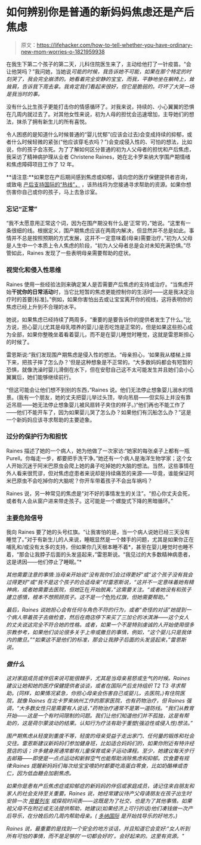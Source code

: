 # 如何辨别你是普通的新妈妈焦虑还是产后焦虑

> 原文：<https://lifehacker.com/how-to-tell-whether-you-have-ordinary-new-mom-worries-o-1821959938>

在我生下第二个孩子的第二天，儿科住院医生来了，主动给他打了一针疫苗。“会让他哭吗？”我问她，当她说*可能的时候，*我告诉她不可能，如果*在那个特定的时刻哭了，我会完全崩溃的。她看着完全安静的宝宝，而我，平静地坐在躺椅上，耸耸肩，告诉我下周去拿。我肯定我们看起来很好，但它是脆弱的。吓坏了大哭一场是我当时的事。* 



没有什么比生孩子更能打击你的情感循环了。对我来说，持续的、小心翼翼的恐惧在几周内就过去了。对其他女性来说，初为人母的担忧会迅速增加，主导她们的想法，抹杀了拥有新生儿的所有喜悦。

令人困惑的是知道什么时候普通的“婴儿忧郁”(应该会过去)会变成持续的抑郁，或者什么时候轻微的紧张(“他应该穿毛衣吗？”)会变成侵入性的、可怕的想法，比如说，你的孩子会冻死。为了了解如何区分普通的初为人父母者的担忧和产后焦虑，我采访了精神病护理从业者 Christene Raines，她在北卡罗来纳大学围产期情绪和焦虑障碍项目工作了 12 年。

**请注意:**如果您在产后期间感到焦虑或抑郁，请向您的医疗保健提供者咨询，或致电 [产后支持国际的“热线”，](http://www.postpartum.net/get-help/psi-warmline-english-and-spanish/) ，该热线将为您接通寻求帮助的资源。如果你想伤害你自己或你的孩子，马上去急诊室。

### 忘记“正常”

“我不太愿意用正常这个词，因为在围产期没有什么是‘正常’的，”她说。“这里有一条很细的线。根据定义，围产期焦虑应该在两周内解决，但显然并不总是如此。事情并不总是按照预期的方式发展，这并不一定意味着(母亲)需要治疗。”初为人父母是人生中一个本质上令人焦虑的阶段，“初为人父母者总是会对未知充满恐惧。”尽管如此，Raines 发现了一些表明母亲需要帮助的症状。

### 视觉化和侵入性思维

Raines 使用一些经验法则来确定某人是否需要产后焦虑的支持或治疗。“当焦虑开始**干扰你的日常活动**时，当它比短暂的焦虑更能控制你的生活时——这是我决定治疗时的首要[标准]。”例如，如果你害怕出去或让宝宝离开你的视线，这将表明你的焦虑已经上升到不合理的水平。

她说，如果焦虑已经持续了两周多，“重要的是要告诉你的提供者发生了什么。”比方说，担心婴儿(尤其是母乳喂养的婴儿)是否吃饱是正常的，但是如果这些担心成为全部，如果你整晚坐着看着婴儿，而不是在婴儿睡觉时睡觉，这就是雷恩斯担心的时候了。

雷恩斯说:“我们发现围产期焦虑是侵入性的想法。“母亲担心，‘如果我从楼梯上摔下来，把孩子摔了怎么办？’但是这种想象是不正常的。“大多数妈妈都会有短暂的恐惧，就像洗澡时婴儿滑倒在水下，但在安慰自己这不太可能发生并且她们会小心翼翼后，她们能够继续前行。

“但这可能会让他们想不到别的东西，”Raines 说。他们无法停止想象婴儿溺水的情景。(我有一个朋友，她的丈夫把婴儿举过头顶，举向吊扇——但实际上并没有靠近吊扇——她无法停止想象婴儿被风扇转子夹住的样子。)“他们再也不能工作了——他们不能开车了，因为如果婴儿哭了怎么办？如果他们有沉船怎么办？”这是一个新妈妈应该寻求帮助的主要迹象。

### 过分的保护行为和担忧

Raines 描述了她的一个病人，她为他做了一次家访:“她家的每张桌子上都有一瓶 Purell。你每走一步，都要把手洗干净。”她还有一个病人是海洋生物学家；这个女人开始沉迷于阿米巴原虫会爬上她的鼻子吃掉她的大脑的想法。当然，这些事情在外人看来很荒谬，但对焦虑症患者来说却是持续痛苦的来源——毕竟，谁能保证阿米巴原虫不会吃掉你的大脑呢？你开车带着孩子不会出车祸吗？

Raines 说，另一种常见的焦虑是“对不好的事情发生的关注”。“担心你丈夫会死，或者有人会从窗户进来带走孩子。这可能是一个螺旋式下降的黑暗循环。”

### 主要危险信号

我向 Raines 要了她的头号红旗。“让我害怕的是，当一个病人说她已经三天没有睡觉了。”对于有新生儿的人来说，睡眠显然是一个棘手的问题，尤其是如果你正在哺乳和/或没有太多的支持，但如果你几天根本睡不着*，甚至在婴儿睡觉时也睡不着，“那会让我脖子后面的头发竖起来，”雷恩斯说。“我见过的大多数精神病患者，这是诱因——他们停止了睡眠。”*

*其他需要注意的事情:当母亲开始说“没有我你们会过得更好”或“这个孩子没有我会过得更好”或“我不是这个孩子的合适母亲”时雷恩斯说，“这并不一定意味着她有精神病，或者她需要去医院，但她*正在*开始脱离，”这需要关注。“或者她没有和孩子建立感情，根本不想照顾孩子。这不是一个*危险*红旗，但她需要帮助。”*

*最后，Raines 说她担心会有任何与角色不符的行为，或者“奇怪的对话”她提到一个病人带着孩子去做检查，然后在商店停下来买了三加仑的冰淇淋——这个女人的丈夫说这完全不符合她的性格。或者，如果一个不是特别虔诚的人开始使用很多宗教参考，如果他们谈论很多关于上帝或撒旦的事情，例如，“这个婴儿只是我体内的撒旦。”“如果这不是他们的标准，那会让我脖子后面的头发竖起来，”雷恩斯说。*

### *做什么*

*这对家庭成员或伴侣来说可能很棘手，尤其是当母亲易怒或生气的时候。Raines 建议让她和她的医疗保健提供者谈谈，或者在国际产后支持组织 T2 T3 寻求帮助。(同样，如果情况紧急，你担心母亲会伤害自己或婴儿，去医院。)有住院医院，就像 Raines 在北卡罗来纳州工作的那家医院，也有药物治疗，但 Raines 强调，“大多数女性只是需要有人说话，”药物治疗通常不是第一道防线。“我们从教育开始——这是一个有时间限制的问题。我们让他们知道他们并不孤独，这是有帮助的，这是荷尔蒙波动的结果。认知行为疗法有助于重塑(强迫性或侵入性)想法。”*

*围产期焦虑从轻度到重度不等，轻度的母亲受益于走出家门、任何量的锻炼和社会交往。雷恩斯建议新妈妈们参加健身班，比如适合妈妈们的，如果你附近有特许经营店的话；许多健身房通常都有儿童保育或亲子运动课程。至少，她建议每天步行去邮箱——即使是一点点运动和新鲜空气也能帮助消除焦虑和抑郁。饮食要有规律:Raines 提醒新妈妈们每次给宝宝喂奶时都要吃高蛋白零食，比如奶酪棒或杏仁，因为低血糖会加剧焦虑。*

*如果你是患有产后焦虑症或抑郁症的新妈妈的伴侣或家庭成员，请记住来自朋友和家人的社会支持至关重要。Raines 说，她经常建议待产父母请朋友在孩子出生时安排一次 [用餐列车](https://www.mealtrain.com/) 或探视时间表——这既是为了社交，也是为了其他事情。如果祖父母不在附近或无法提供帮助，她建议(如果经济上可行的话)他们凑钱做一次产后导乐，在分娩后的几周内帮助母亲。( [多纳国际](https://www.dona.org/) 是开始找导乐的好地方。)*

*Raines 说，最重要的是找到一个安全的地方谈话，并且知道它会变好:“女人听到所有可怕的事情，而不是足够的‘一切都会好的’。会好起来的。这里有资源。"*